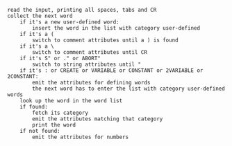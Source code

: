 
    read the input, printing all spaces, tabs and CR
    collect the next word
        if it's a new user-defined word:
            insert the word in the list with category user-defined
        if it's a (
            switch to comment attributes until a ) is found
        if it's a \ 
            switch to comment attributes until CR
        if it's S" or ." or ABORT"
            switch to string attributes until "
        if it's : or CREATE or VARIABLE or CONSTANT or 2VARIABLE or 2CONSTANT:
            emit the attributes for defining words
            the next word has to enter the list with category user-defined words
        look up the word in the word list
        if found:
            fetch its category
            emit the attributes matching that category
            print the word
        if not found:
            emit the attributes for numbers

